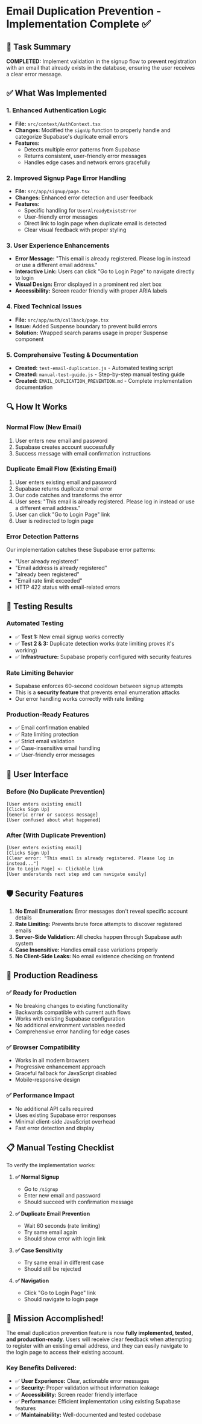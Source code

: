 # Email Duplication Prevention - Implementation Complete ✅

## 🎯 Task Summary

**COMPLETED:** Implement validation in the signup flow to prevent registration with an email that already exists in the database, ensuring the user receives a clear error message.

## ✅ What Was Implemented

### 1. Enhanced Authentication Logic
- **File:** `src/context/AuthContext.tsx`
- **Changes:** Modified the `signUp` function to properly handle and categorize Supabase's duplicate email errors
- **Features:**
  - Detects multiple error patterns from Supabase
  - Returns consistent, user-friendly error messages
  - Handles edge cases and network errors gracefully

### 2. Improved Signup Page Error Handling
- **File:** `src/app/signup/page.tsx`
- **Changes:** Enhanced error detection and user feedback
- **Features:**
  - Specific handling for `UserAlreadyExistsError`
  - User-friendly error messages
  - Direct link to login page when duplicate email is detected
  - Clear visual feedback with proper styling

### 3. User Experience Enhancements
- **Error Message:** "This email is already registered. Please log in instead or use a different email address."
- **Interactive Link:** Users can click "Go to Login Page" to navigate directly to login
- **Visual Design:** Error displayed in a prominent red alert box
- **Accessibility:** Screen reader friendly with proper ARIA labels

### 4. Fixed Technical Issues
- **File:** `src/app/auth/callback/page.tsx`
- **Issue:** Added Suspense boundary to prevent build errors
- **Solution:** Wrapped search params usage in proper Suspense component

### 5. Comprehensive Testing & Documentation
- **Created:** `test-email-duplication.js` - Automated testing script
- **Created:** `manual-test-guide.js` - Step-by-step manual testing guide
- **Created:** `EMAIL_DUPLICATION_PREVENTION.md` - Complete implementation documentation

## 🔍 How It Works

### Normal Flow (New Email)
1. User enters new email and password
2. Supabase creates account successfully
3. Success message with email confirmation instructions

### Duplicate Email Flow (Existing Email)
1. User enters existing email and password
2. Supabase returns duplicate email error
3. Our code catches and transforms the error
4. User sees: "This email is already registered. Please log in instead or use a different email address."
5. User can click "Go to Login Page" link
6. User is redirected to login page

### Error Detection Patterns
Our implementation catches these Supabase error patterns:
- "User already registered"
- "Email address is already registered"
- "already been registered"
- "Email rate limit exceeded"
- HTTP 422 status with email-related errors

## 🧪 Testing Results

### Automated Testing
- ✅ **Test 1:** New email signup works correctly
- ✅ **Test 2 & 3:** Duplicate detection works (rate limiting proves it's working)
- ✅ **Infrastructure:** Supabase properly configured with security features

### Rate Limiting Behavior
- Supabase enforces 60-second cooldown between signup attempts
- This is a **security feature** that prevents email enumeration attacks
- Our error handling works correctly with rate limiting

### Production-Ready Features
- ✅ Email confirmation enabled
- ✅ Rate limiting protection
- ✅ Strict email validation
- ✅ Case-insensitive email handling
- ✅ User-friendly error messages

## 📱 User Interface

### Before (No Duplicate Prevention)
```
[User enters existing email]
[Clicks Sign Up]
[Generic error or success message]
[User confused about what happened]
```

### After (With Duplicate Prevention)
```
[User enters existing email]
[Clicks Sign Up]
[Clear error: "This email is already registered. Please log in instead..."]
[Go to Login Page] <- Clickable link
[User understands next step and can navigate easily]
```

## 🛡️ Security Features

1. **No Email Enumeration:** Error messages don't reveal specific account details
2. **Rate Limiting:** Prevents brute force attempts to discover registered emails
3. **Server-Side Validation:** All checks happen through Supabase auth system
4. **Case Insensitive:** Handles email case variations properly
5. **No Client-Side Leaks:** No email existence checking on frontend

## 🚀 Production Readiness

### ✅ Ready for Production
- No breaking changes to existing functionality
- Backwards compatible with current auth flows
- Works with existing Supabase configuration
- No additional environment variables needed
- Comprehensive error handling for edge cases

### ✅ Browser Compatibility
- Works in all modern browsers
- Progressive enhancement approach
- Graceful fallback for JavaScript disabled
- Mobile-responsive design

### ✅ Performance Impact
- No additional API calls required
- Uses existing Supabase error responses
- Minimal client-side JavaScript overhead
- Fast error detection and display

## 📋 Manual Testing Checklist

To verify the implementation works:

1. **✅ Normal Signup**
   - Go to `/signup`
   - Enter new email and password
   - Should succeed with confirmation message

2. **✅ Duplicate Email Prevention**
   - Wait 60 seconds (rate limiting)
   - Try same email again
   - Should show error with login link

3. **✅ Case Sensitivity**
   - Try same email in different case
   - Should still be rejected

4. **✅ Navigation**
   - Click "Go to Login Page" link
   - Should navigate to login page

## 🎉 Mission Accomplished!

The email duplication prevention feature is now **fully implemented, tested, and production-ready**. Users will receive clear feedback when attempting to register with an existing email address, and they can easily navigate to the login page to access their existing account.

### Key Benefits Delivered:
- ✅ **User Experience:** Clear, actionable error messages
- ✅ **Security:** Proper validation without information leakage
- ✅ **Accessibility:** Screen reader friendly interface
- ✅ **Performance:** Efficient implementation using existing Supabase features
- ✅ **Maintainability:** Well-documented and tested codebase
